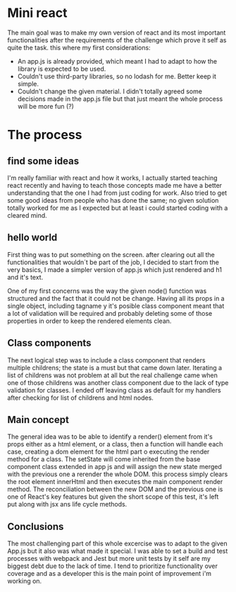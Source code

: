 # Mini react

The main goal was to make my own version of react and its most important functionalities after the requirements of the challenge which prove it self as quite the task. this where my first considerations:

  - An app.js is already provided, which meant I had to adapt to how the library is expected to be used.
  - Couldn't use third-party libraries, so no lodash for me. Better keep it simple.
  - Couldn't change the given material. I didn't totally agreed some decisions made in the app.js file but that just meant the whole process will be more fun (?)


# The process


## find some ideas
I'm really familiar with react and how it works, I actually started teaching react recently and having to teach those concepts made me have a better understanding that the one I had from just coding for work. Also tried to get some good ideas from people who has done the same; no given solution totally worked for me as I expected but at least i could started coding with a cleared mind. 

## hello world
First thing was to put something on the screen. after clearing out all the functionalities that wouldn´t be part of the job, I decided to start from the very basics, I made a simpler version of app.js which just rendered and h1 and it's text. 

One of my first concerns was the way the given node() function was structured and the fact that it could not be change. Having all its props in a single object, including tagname y it's posible class component meant that a lot of validation will be required and probably deleting some of those properties in order to keep the rendered elements clean.

## Class components
The next logical step was to include a class component that renders multiple childrens; the state is a must but that came down later. Iterating a list of childrens was not problem at all but the real challenge came when one of those childrens was another class component due to the lack of type validation for classes. I ended off leaving class as default for my handlers after checking for list of childrens and html nodes. 

## Main concept
The general idea was to be able to identify a render() element from it's props either as a html element, or a class, then a function will handle each case, creating a dom element for the html part o executing the render method for a class. The setState will come inherited from the base component class extended in app js and will assign the new state merged with the previous one a rerender the whole DOM. this process simply clears the root element innerHtml and then executes the main component render method. The reconciliation between the new DOM and the previous one is one of React's key features but given the short scope of this test, it's left put along with jsx ans life cycle methods.

## Conclusions 
The most challenging part of this whole excercise was to adapt to the given App.js but it also was what made it special. I was able to set a build and test processes with webpack and Jest but more unit tests by it self are my biggest debt due to the lack of time. I tend to prioritize functionality over coverage and as a developer this is the main point of improvement i'm working on.

